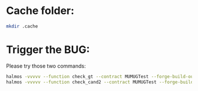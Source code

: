 # Cache folder:
```bash
mkdir .cache
```

# Trigger the BUG:
Please try those two commands:
```bash
halmos -vvvvv --function check_gt --contract MUMUGTest --forge-build-out .cache --print-potential-counterexample --solver-timeout-branching 1000
halmos -vvvvv --function check_cand2 --contract MUMUGTest --forge-build-out .cache --print-potential-counterexample --solver-timeout-branching 1000
```